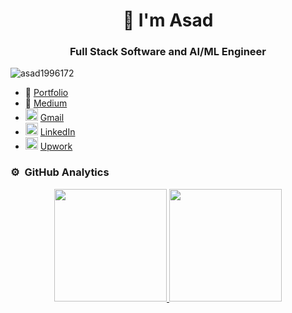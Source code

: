 <h1 align="center">👋 I'm Asad</h1>
<h3 align="center">Full Stack Software and AI/ML Engineer</h3>

<p align="left"> <img src="https://komarev.com/ghpvc/?username=asad1996172&label=Profile%20views&color=0e75b6&style=flat" alt="asad1996172" /> </p>


- 🔭 [Portfolio](https://asadmahmood.me/)
- 📝 [Medium](https://asad1996172.medium.com/)
- <img width="20" src="https://icons.iconarchive.com/icons/dtafalonso/android-l/512/Gmail-icon.png"> <a href="mailto:asad007mahmood@gmail.com">Gmail</a>
- <img width="20" src="https://www.iconpacks.net/icons/2/free-linkedin-logo-icon-2430-thumb.png"> [LinkedIn](https://www.linkedin.com/in/asad1996172/)
- <img width="20" src="https://icons.iconarchive.com/icons/papirus-team/papirus-apps/512/upwork-icon.png"> [Upwork](https://www.upwork.com/freelancers/~01d13d8a32c256b11c)

### ⚙️ &nbsp;GitHub Analytics

<p align="center">
<a href="https://github.com/asad1996172">
  <img height="180em" src="https://github-readme-stats-eight-theta.vercel.app/api?username=asad1996172&show_icons=true&theme=algolia&include_all_commits=true&count_private=true"/>
  <img height="180em" src="https://github-readme-stats-eight-theta.vercel.app/api/top-langs/?username=asad1996172&layout=compact&langs_count=8&theme=algolia"/>
</a>
</p>

